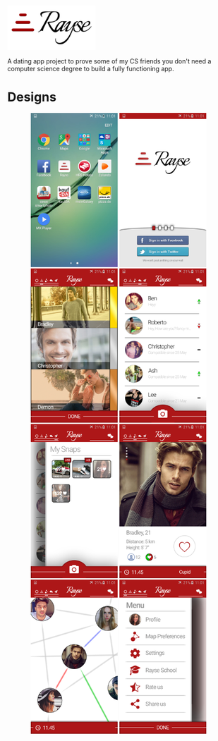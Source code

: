 
<img src="Updated/LogoWeb.png" alt="drawing" width="200"/>

A dating app project to prove some of my CS friends you don't need a computer science degree to build a fully functioning app.

# Designs

<p align="center">
  <img src = "Updated/apps page.jpg" wigth="150" height="350"> 
  <img src = "Updated/login page.jpg" wigth="150" height="350">
  <img src = "Updated/leaderboard4.jpg" wigth="150" height="350">
  <img src = "Updated/chat2.jpg" wigth="150" height="350">
  <img src = "Updated/moments2.jpg" wigth="150" height="350">
  <img src = "Updated/profile3.jpg" wigth="150" height="350">
  <img src = "Updated/map2.jpg" wigth="150" height="350">
  <img src = "Updated/options settings menu2.jpg" wigth="150" height="350">
  
</p>

